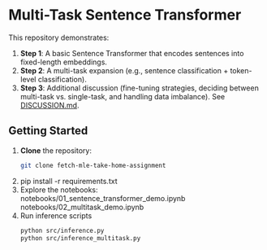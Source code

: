 # Multi-Task Sentence Transformer

This repository demonstrates:
1. **Step 1**: A basic Sentence Transformer that encodes sentences into fixed-length embeddings.
2. **Step 2**: A multi-task expansion (e.g., sentence classification + token-level classification).
3. **Step 3**: Additional discussion (fine-tuning strategies, deciding between multi-task vs. single-task, and handling data imbalance). See [DISCUSSION.md](DISCUSSION.md).

## Getting Started

1. **Clone** the repository:
   ```bash
   git clone fetch-mle-take-home-assignment
2. pip install -r requirements.txt
3. Explore the notebooks:
   notebooks/01_sentence_transformer_demo.ipynb
   notebooks/02_multitask_demo.ipynb
4. Run inference scripts
   ```bash
   python src/inference.py
   python src/inference_multitask.py

